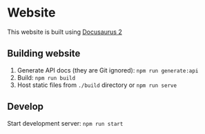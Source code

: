 # Website

This website is built using [Docusaurus 2](https://docusaurus.io/)

## Building website

1. Generate API docs (they are Git ignored): `npm run generate:api`
2. Build: `npm run build`
3. Host static files from `./build` directory or `npm run serve`

## Develop

Start development server: `npm run start`

